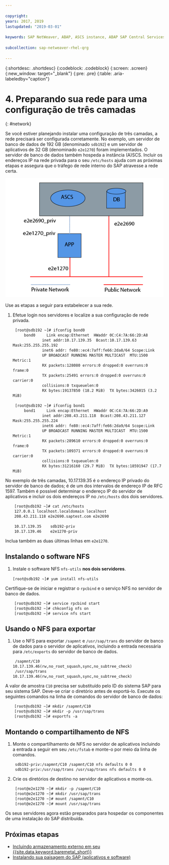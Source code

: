 ```yaml
---

copyright:
years: 2017, 2019
lastupdated: "2019-03-01"

keywords: SAP NetWeaver, ABAP, ASCS instance, ABAP SAP Central Services, application server, database server, three-tier

subcollection: sap-netweaver-rhel-qrg

---
```


{:shortdesc: .shortdesc}
{:codeblock: .codeblock}
{:screen: .screen}
{:new_window: target="_blank"}
{:pre: .pre}
{:table: .aria-labeledby="caption"}

# 4. Preparando sua rede para uma configuração de três camadas
{: #network}

Se você estiver planejando instalar uma configuração de três camadas, a rede precisará ser configurada corretamente. No exemplo, um servidor de banco de dados de 192 GB (denominado `sdb192`) e um servidor de aplicativos de 32 GB (denominado `e2e1270`) foram implementados. O servidor de banco de dados também hospeda a instância (A)SCS. Incluir os endereços IP na rede privada para o seu `/etc/hosts` ajuda com as próximas etapas e assegura que o
tráfego de rede interno do SAP atravesse a rede certa.

![Figura 1. Amostra de configuração de três camadas](/images/network-01.png "Amostra de configuração de três camadas")

Use as etapas a seguir para estabelecer a sua rede.

1. Efetue login nos servidores e localize a sua configuração de rede privada.

        [root@sdb192 ~]# ifconfig bond0
            bond0	  Link encap:Ethernet  HWaddr 0C:C4:7A:66:2D:A8
                    inet addr:10.17.139.35  Bcast:10.17.139.63 Mask:255.255.255.192
                    inet6 addr: fe80::ec4:7aff:fe66:2da8/64 Scope:Link
                    UP BROADCAST RUNNING MASTER MULTICAST  MTU:1500  Metric:1
                    RX packets:128080 errors:0 dropped:0 overruns:0 frame:0
                    TX packets:25491 errors:0 dropped:0 overruns:0 carrier:0
                    collisions:0 txqueuelen:0
                    RX bytes:19137850 (18.2 MiB)  TX bytes:3426015 (3.2 MiB)

        [root@sdb192 ~]# ifconfig bond1
            bond1	  Link encap:Ethernet  HWaddr 0C:C4:7A:66:2D:A9
                    inet addr:208.43.211.118  Bcast:208.43.211.127 Mask:255.255.255.224
                    inet6 addr: fe80::ec4:7aff:fe66:2da9/64 Scope:Link
                    UP BROADCAST RUNNING MASTER MULTICAST  MTU:1500  Metric:1
                    RX packets:289610 errors:0 dropped:0 overruns:0 frame:0
                    TX packets:109371 errors:0 dropped:0 overruns:0 carrier:0
                    collisions:0 txqueuelen:0
                    RX bytes:31216160 (29.7 MiB)  TX bytes:18591947 (17.7 MiB)

No exemplo de três camadas, 10.17.139.35 é o endereço IP privado do servidor de banco de dados; é de um dos
intervalos de endereço IP de RFC 1597. Também é possível determinar o endereço IP do servidor de aplicativos e incluir
os dois endereços IP no `/etc/hosts` dos dois servidores.

        [root@sdb192 ~]# cat /etc/hosts
        127.0.0.1 localhost.localdomain localhost
        208.43.211.118 e2e2690.saptest.com e2e2690

        10.17.139.35    sdb192-priv
        10.17.139.46    e2e1270-priv

Inclua também as duas últimas linhas em `e2e1270`.

## Instalando o software NFS

1. Instale o software NFS `nfs-utils` **nos dois servidores**.

      `[root@sdb192 ~]# yum install nfs-utils`

Certifique-se de iniciar e registrar o `rpcbind` e o serviço NFS no servidor de banco de dados.

        [root@sdb192 ~]# service rpcbind start
        [root@sdb192 ~]# chkconfig nfs on
        [root@sdb192 ~]# service nfs start

## Usando o NFS para exportar

1. Use o NFS para exportar `/sapmnt` e `/usr/sap/trans` do servidor de banco de dados para o
servidor de aplicativos, incluindo a entrada necessária para `/etc/exports` do servidor de banco de dados.

        /sapmnt/C10		10.17.139.46(rw,no_root_squash,sync,no_subtree_check)
        /usr/sap/trans	10.17.139.46(rw,no_root_squash,sync,no_subtree_check)

A valor de amostra `C10` precisa ser substituído pelo ID do sistema SAP para seu sistema SAP. Deve-se criar
o diretório antes de exportá-lo. Execute os seguintes comandos na linha de comandos do servidor de banco de dados:

        [root@sdb192 ~]# mkdir /sapmnt/C10
        [root@sdb192 ~]# mkdir -p /usr/sap/trans
        [root@sdb192 ~]# exportfs -a

## Montando o compartilhamento de NFS

1. Monte o compartilhamento de NFS no servidor de aplicativos incluindo a entrada a seguir em seu
`/etc/fstab` e monte-o por meio da linha de comandos.

        sdb192-priv:/sapmnt/C10 /sapmnt/C10 nfs defaults 0 0
        sdb192-priv:/usr/sap/trans /usr/sap/trans nfs defaults 0 0

2. Crie os diretórios de destino no servidor de aplicativos e monte-os.

        [root@e2e1270 ~]# mkdir -p /sapmnt/C10
        [root@e2e1270 ~]# mkdir /usr/sap/trans
        [root@e2e1270 ~]# mount /sapmnt/C10
        [root@e2e1270 ~]# mount /usr/sap/trans

Os seus servidores agora estão preparados para hospedar os componentes de uma instalação do SAP distribuída.

## Próximas etapas

  * [Incluindo armazenamento externo em seu {{site.data.keyword.baremetal_short}}](/docs/infrastructure/sap-netweaver-rhel-qrg?topic=sap-netweaver-rhel-qrg-storage)
  * [Instalando sua paisagem do SAP (aplicativos e software)](/docs/infrastructure/sap-netweaver-rhel-qrg?topic=sap-netweaver-rhel-qrg-install_landscape)
